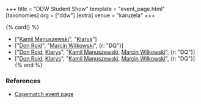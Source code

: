 +++
title = "DDW Student Show"
template = "event_page.html"
[taxonomies]
org = ["ddw"]
[extra]
venue = "karuzela"
+++

{% card() %}
- ["[Kamil Manuszewski](@/w/kamil-aleksander.md)", "[Klarys](@/w/klarys.md)"]
- ["[Don Roid](@/w/don-roid.md)", "[Marcin Wilkowski](@/w/jedrus-bulecka.md)", {r: "DQ"}]
- ["[Don Roid](@/w/don-roid.md), [Klarys](@/w/klarys.md)", "[Kamil Manuszewski](@/w/kamil-aleksander.md),
    [Marcin Wilkowski](@/w/jedrus-bulecka.md)", {r: "DQ"}]
- ["[Don Roid](@/w/don-roid.md), [Klarys](@/w/klarys.md)", "[Kamil Manuszewski](@/w/kamil-aleksander.md),
    [Marcin Wilkowski](@/w/jedrus-bulecka.md)", {r: "DQ"}]
{% end %}

### References

* [Cagematch event page](https://www.cagematch.net/?id=1&nr=39143)
